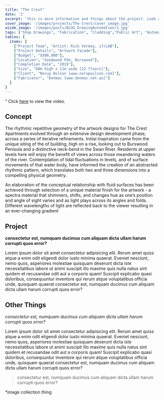 ```yaml
---
title: "The Crest" 
date: '2'
excerpt: 'this is more information and things about the project. Look at this test, it is testing the length of the item'
cover_image: '/images/projects/The Crest/cover_image.jpg'
aside_image: '/images/posts/BLOG_DrawingAutomation/1.jpg'
tags: ["Shop Drawings", "Fabrication", "Cladding","Public Art", "Automation", "Grasshopper", "Computational Design", "Rhino 3D"]
tables: {
  items: [
    ["Project Team", "Artist: Rick Vermey, if/LAB"],
    ["Project Details", "Artwork Facade"],
    ["Budget", "$500,000"],
    ["Location", "Goodwood Pde, Burswood"],
    ["Completion Date", "2019"],
    ["Size", "68m high x 11m wide [22 floors]"],
    ["Client", "Norup Wilson [www.norupwilson.com]"],
    ["Fabricator", "Denmac [www.denmac.net.au]"]
  ]
}
---
```



<span >“ Click [here](https://youtu.be/SfVSOS5ZnLU) to view the video</span>.


## Concept

The rhythmic repetitive geometry of the artwork designs for The Crest Apartments evolved through an extensive design development phase, across a series of iterative refinements. Initial inspiration came from the unique siting of the of building, high on a rise, looking out to Burswood Penisula and a distinctive neck-bend in the Swan River. Residents at upper levels here will enjoy the benefit of views across those meandering waters of the river. Contemplation of tidal fluctuations in levels, and of surface movements of that water body, have informed the creation of an abstracted rhythmic pattern, which translates both two and three dimensions into a compelling physical geometry.

An elaboration of the conceptual relationship with fluid surfaces has been achieved through selection of a unique material finish for the artwork - a spectra material that shimmers, shifts, and changes hue as one’s position and angle of sight varies and as light plays across its angles and folds. Different wavelengths of light are reflected back to the viewer resulting in an ever-changing gradient



## Project

**consectetur est, numquam ducimus cum aliquam dicta ullam harum corrupti quos error?**

Lorem ipsum dolor sit amet consectetur adipisicing elit. Rerum amet quiss atque a enim odit eligendi dolor iusto minima quaerat. Eveniet nesciunt, nemo quos, asperiores molestiae quisquam deserunt dicta iste necessitatibus labore ut animi suscipit illo maxime quis nulla natus sint quidem et recusandae odit aut a corporis quam! Suscipit explicabo quasi doloribus, consequuntur inventore qui rerum atque voluptatibus officia unde, quisquam quaerat consectetur est, numquam ducimus cum aliquam dicta ullam harum corrupti quos error?

## Other Things 

*consectetur est, numquam ducimus cum aliquam dicta ullam harum corrupti quos error?*

Lorem ipsum dolor sit amet consectetur adipisicing elit. Rerum amet quiss atque a enim odit eligendi dolor iusto minima quaerat. Eveniet nesciunt, nemo quos, asperiores molestiae quisquam deserunt dicta iste necessitatibus labore ut animi suscipit illo maxime quis nulla natus sint quidem et recusandae odit aut a corporis quam! Suscipit explicabo quasi doloribus, consequuntur inventore qui rerum atque voluptatibus officia unde, quisquam quaerat consectetur est, numquam ducimus cum aliquam dicta ullam harum corrupti quos error?

>consectetur est, numquam ducimus cum aliquam dicta ullam harum corrupti quos error?

*image collection thing